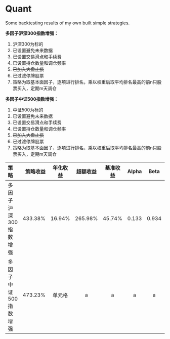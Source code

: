 # Quant
Some backtesting results of my own built simple strategies.

**多因子沪深300指数增强：**
1. 沪深300为标的
2. 已设置避免未来数据
3. 已设置交易滑点和手续费
4. 已设置持仓数量和调仓频率
5. ~~已加入大盘止损~~
6. 已过滤停牌股票
7. 策略为取基本面因子，逐项进行排名，乘以权重后取平均排名最高的前n只股票买入，定期m天调仓

**多因子中证500指数增强：**
1. 中证500为标的
2. 已设置避免未来数据
3. 已设置交易滑点和手续费
4. 已设置持仓数量和调仓频率
5. ~~已加入大盘止损~~
6. 已过滤停牌股票
7. 策略为取基本面因子，逐项进行排名，乘以权重后取平均排名最高的前n只股票买入，定期m天调仓

|策略|策略收益|年化收益|超额收益|基准收益|Alpha|Beta|Sharpe|胜率|最大回撤|信息比率|
|:-----|----:|:----:|:----:|:----:|:----:|:----:|:----:|:----:|:----:|:----:|
|多因子沪深300指数增强|433.38%|16.94%|265.98%|45.74%|0.133|0.934|0.530|0.604|34.22%|1.140|
|多因子中证500指数增强|473.23%|单元格|a|a|a|a|a|a|a|a|
